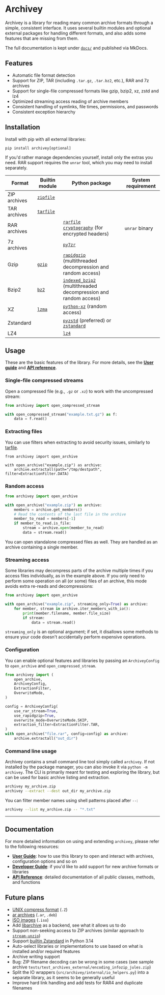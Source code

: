# Archivey

Archivey is a library for reading many common archive formats through a simple, consistent interface. It uses several builtin modules and optional external packages for handling different formats, and also adds some features that are missing from them.

The full documentation is kept under [`docs/`]() and published via MkDocs.

## Features

- Automatic file format detection
- Support for ZIP, TAR (including `.tar.gz`, `.tar.bz2`, etc.), RAR and 7z archives
- Support for single-file compressed formats like gzip, bzip2, xz, zstd and lz4
- Optimized streaming access reading of archive members
- Consistent handling of symlinks, file times, permissions, and passwords
- Consistent exception hierarchy

## Installation

Install with pip with all external libraries:
```
pip install archivey[optional]
```

If you'd rather manage dependencies yourself, install only the extras you need. RAR support requires the `unrar` tool, which you may need to install separately.

| Format | Builtin module | Python package | System requirement |
| --- | --- | --- | --- |
| ZIP archives | [`zipfile`](https://docs.python.org/3/library/zipfile.html) | | |
| TAR archives | [`tarfile`](https://docs.python.org/3/library/tarfile.html) | | |
| RAR archives | | [`rarfile`](https://pypi.org/project/rarfile)<br>[`cryptography`](https://pypi.org/project/cryptography) (for encrypted headers) | `unrar` binary |
| 7z archives | | [`py7zr`](https://pypi.org/project/py7zr) | |
| Gzip | [`gzip`](https://docs.python.org/3/library/gzip.html) | [`rapidgzip`](https://pypi.org/project/rapidgzip) (multithreaded decompression and random access) | |
| Bzip2 | [`bz2`](https://docs.python.org/3/library/bz2.html) | [`indexed_bzip2`](https://pypi.org/project/indexed-bzip2) (multithreaded decompression and random access) | |
| XZ | [`lzma`](https://docs.python.org/3/library/lzma.html) | [`python-xz`](https://pypi.org/project/python-xz) (random access) | |
| Zstandard | | [`pyzstd`](https://pypi.org/project/pyzstd) (preferred) or [`zstandard`](https://pypi.org/project/zstandard) | |
| LZ4 | | [`lz4`](https://pypi.org/project/lz4) | |

## Usage

These are the basic features of the library. For more details, see the **[User guide](user_guide.md)** and **[API reference](api.md)**.

### Single-file compressed streams

Open a compressed file (e.g., `.gz` or `.xz`) to work with the uncompressed stream:

```python
from archivey import open_compressed_stream

with open_compressed_stream("example.txt.gz") as f:
    data = f.read()
```

### Extracting files

You can use filters when extracting to avoid security issues, similarly to [tarfile](https://docs.python.org/3/library/tarfile.html#extraction-filters).

```
from archivey import open_archive

with open_archive("example.zip") as archive:
    archive.extractall(path="/tmp/destpath", filter=ExtractionFilter.DATA)
```

### Random access
```python
from archivey import open_archive

with open_archive("example.zip") as archive:
    members = archive.get_members()
    # Read the contents of the last file in the archive
    member_to_read = members[-1]
    if member_to_read.is_file:
        stream = archive.open(member_to_read)
        data = stream.read()
```

You can open standalone compressed files as well. They are handled as an archive containing a single member.

### Streaming access

Some libraries may decompress parts of the archive multiple times if you access files individually, as in the example above. If you only need to perform some operation on all (or some) files of an archive, this mode avoids extra re-reads and decompressions:
```python
from archivey import open_archive

with open_archive("example.zip", streaming_only=True) as archive:
    for member, stream in archive.iter_members_with_io():
        print(member.filename, member.file_size)
        if stream:
            data = stream.read()
```

`streaming_only` is an optional argument; if set, it disallows some methods to ensure your code doesn't accidentally perform expensive operations.

### Configuration
You can enable optional features and libraries by passing an `ArchiveyConfig` to `open_archive` and `open_compressed_stream`.

```python
from archivey import (
    open_archive,
    ArchiveyConfig,
    ExtractionFilter,
    OverwriteMode,
)

config = ArchiveyConfig(
    use_rar_stream=True,
    use_rapidgzip=True,
    overwrite_mode=OverwriteMode.SKIP,
    extraction_filter=ExtractionFilter.TAR,
)
with open_archive("file.rar", config=config) as archive:
    archive.extractall("out_dir")
```

### Command line usage

Archivey contains a small command line tool simply called `archivey`. If not installed by the package manager, you can also invoke it via `python -m archivey`.
The CLI is primarily meant for testing and exploring the library, but can be used for basic archive listing and extraction.

```bash
archivey my_archive.zip
archivey --extract --dest out_dir my_archive.zip
```

You can filter member names using shell patterns placed after `--`:

```bash
archivey --list my_archive.zip -- "*.txt"
```

---

## Documentation

For more detailed information on using and extending `archivey`, please refer to the following resources:

*   **[User Guide](user_guide.md)**: how to use this library to open and interact with archives, configuration options and so on
*   **[Developer Guide](developer_guide.md)**: if you'd like to add support for new archive formats or libraries
*   **[API Reference](api.md)**: detailed documentation of all public classes, methods, and functions

## Future plans

*   [UNIX compress format](https://en.wikipedia.org/wiki/Compress_(software)) (`.Z`)
*   [ar archives](https://en.wikipedia.org/wiki/Ar_(Unix)) (`.ar`, `.deb`)
*   [ISO images](https://en.wikipedia.org/wiki/Optical_disc_image) (`.iso`)
*   Add [libarchive](https://pypi.org/project/libarchive/) as a backend, see what it allows us to do
*   Support non-seeking access to ZIP archives (similar approach to [`stream-unzip`](http://pypi.org/project/stream-unzip))
*   Support [builtin Zstandard](https://docs.python.org/3.14/whatsnew/3.14.html#whatsnew314-pep784) in Python 3.14
*   Auto-select libraries or implementations to use based on what is installed and/or required features
*   Archive writing support
*   Bug: ZIP filename decoding can be wrong in some cases (see sample archive `tests/test_archives_external/encoding_infozip_jules.zip`)
*   Split the IO wrappers (`src/archivey/internal/io_helpers.py`) into a separate library, as it seems to be generally useful
*   Improve hard link handling and add tests for RAR4 and duplicate filenames

